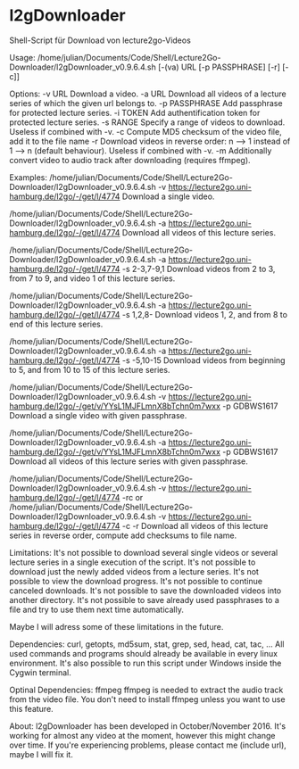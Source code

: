 # l2gDownloader
Shell-Script für Download von lecture2go-Videos

Usage: /home/julian/Documents/Code/Shell/Lecture2Go-Downloader/l2gDownloader_v0.9.6.4.sh [-(va) URL [-p PASSPHRASE] [-r] [-c]]

Options:
  -v URL        Download a video.
  -a URL        Download all videos of a lecture series of which the given url belongs to.
  -p PASSPHRASE Add passphrase for protected lecture series.
  -i TOKEN      Add authentification token for protected lecture series.
  -s RANGE      Specify a range of videos to download. Useless if combined with -v.
  -c            Compute MD5 checksum of the video file, add it to the file name
  -r            Download videos in reverse order: n --> 1 instead of 1 --> n (default behaviour). Useless if combined with -v.
  -m            Additionally convert video to audio track after downloading (requires ffmpeg).

Examples:
  /home/julian/Documents/Code/Shell/Lecture2Go-Downloader/l2gDownloader_v0.9.6.4.sh -v https://lecture2go.uni-hamburg.de/l2go/-/get/l/4774
     Download a single video.

  /home/julian/Documents/Code/Shell/Lecture2Go-Downloader/l2gDownloader_v0.9.6.4.sh -a https://lecture2go.uni-hamburg.de/l2go/-/get/l/4774
     Download all videos of this lecture series.

  /home/julian/Documents/Code/Shell/Lecture2Go-Downloader/l2gDownloader_v0.9.6.4.sh -a https://lecture2go.uni-hamburg.de/l2go/-/get/l/4774 -s 2-3,7-9,1
     Download videos from 2 to 3, from 7 to 9, and video 1 of this lecture series.

  /home/julian/Documents/Code/Shell/Lecture2Go-Downloader/l2gDownloader_v0.9.6.4.sh -a https://lecture2go.uni-hamburg.de/l2go/-/get/l/4774 -s 1,2,8-
     Download videos 1, 2, and from 8 to end of this lecture series.

  /home/julian/Documents/Code/Shell/Lecture2Go-Downloader/l2gDownloader_v0.9.6.4.sh -a https://lecture2go.uni-hamburg.de/l2go/-/get/l/4774 -s -5,10-15
     Download videos from beginning to 5, and from 10 to 15 of this lecture series.

  /home/julian/Documents/Code/Shell/Lecture2Go-Downloader/l2gDownloader_v0.9.6.4.sh -v https://lecture2go.uni-hamburg.de/l2go/-/get/v/YYsL1MJFLmnX8bTchn0m7wxx -p GDBWS1617
     Download a single video with given passphrase.

  /home/julian/Documents/Code/Shell/Lecture2Go-Downloader/l2gDownloader_v0.9.6.4.sh -a https://lecture2go.uni-hamburg.de/l2go/-/get/v/YYsL1MJFLmnX8bTchn0m7wxx -p GDBWS1617
     Download all videos of this lecture series with given passphrase.

  /home/julian/Documents/Code/Shell/Lecture2Go-Downloader/l2gDownloader_v0.9.6.4.sh -v https://lecture2go.uni-hamburg.de/l2go/-/get/l/4774 -rc
     or
  /home/julian/Documents/Code/Shell/Lecture2Go-Downloader/l2gDownloader_v0.9.6.4.sh -v https://lecture2go.uni-hamburg.de/l2go/-/get/l/4774 -c -r
     Download all videos of this lecture series in reverse order, compute add checksums to file name.

Limitations:
  It's not possible to download several single videos or several lecture series in a single execution of the script.
  It's not possible to download just the newly added videos from a lecture series.
  It's not possible to view the download progress.
  It's not possible to continue canceled downloads.
  It's not possible to save the downloaded videos into another directory.
  It's not possible to save already used passphrases to a file and try to use them next time automatically.

  Maybe I will adress some of these limitations in the future.

Dependencies:
  curl, getopts, md5sum, stat, grep, sed, head, cat, tac, ...
     All used commands and programs should already be available in every linux environment. It's also possible to run
     this script under Windows inside the Cygwin terminal.

Optinal Dependencies:
  ffmpeg
     ffmpeg is needed to extract the audio track from the video file. You don't need to install ffmpeg unless you want to
     use this feature.

About:
  l2gDownloader has been developed in October/November 2016. It's working for almost any video at the moment,
  however this might change over time. If you're experiencing problems, please contact me (include url), maybe I will
  fix it.

